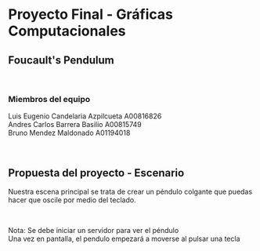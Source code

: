 <h1>Proyecto Final - Gráficas Computacionales</h1>
<h2>Foucault's Pendulum</h2>
<br>
<h3>Miembros del equipo</h3>
<p>
    Luis Eugenio Candelaria Azpilcueta A00816826 <br>
    Andres Carlos Barrera Basilio A00815749 <br>
    Bruno Mendez Maldonado A01194018
</p>
<br>
<h2>Propuesta del proyecto - Escenario</h2>
<p>
    Nuestra escena principal se trata de crear un péndulo colgante que puedas hacer que oscile por medio del teclado.
</p>
<br>
<p>
    Nota: Se debe iniciar un servidor para ver el péndulo <br>
    Una vez en pantalla, el pendulo empezará a moverse al pulsar una tecla
</p>